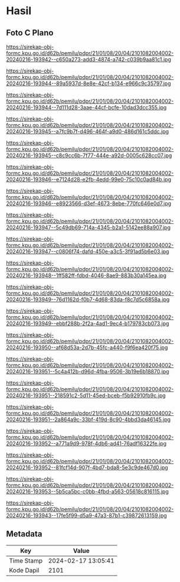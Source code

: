 # Hasil

## Foto C Plano

https://sirekap-obj-formc.kpu.go.id/d62b/pemilu/pdpr/21/01/08/20/04/2101082004002-20240216-193942--c650a273-add3-4874-a742-c039b9aa81c1.jpg

https://sirekap-obj-formc.kpu.go.id/d62b/pemilu/pdpr/21/01/08/20/04/2101082004002-20240216-193944--89a5937d-8e8e-42cf-b134-e966c9c35797.jpg

https://sirekap-obj-formc.kpu.go.id/d62b/pemilu/pdpr/21/01/08/20/04/2101082004002-20240216-193944--7d111d28-3aae-44cf-bcfe-10dad3dcc355.jpg

https://sirekap-obj-formc.kpu.go.id/d62b/pemilu/pdpr/21/01/08/20/04/2101082004002-20240216-193945--a7fc9b7f-d496-464f-a9d0-486d161c5ddc.jpg

https://sirekap-obj-formc.kpu.go.id/d62b/pemilu/pdpr/21/01/08/20/04/2101082004002-20240216-193945--c8c9cc6b-7f77-444e-a92d-0005c628cc07.jpg

https://sirekap-obj-formc.kpu.go.id/d62b/pemilu/pdpr/21/01/08/20/04/2101082004002-20240216-193946--e7124d28-e2fb-4edd-99e0-75c10c0ad84b.jpg

https://sirekap-obj-formc.kpu.go.id/d62b/pemilu/pdpr/21/01/08/20/04/2101082004002-20240216-193946--e8923566-d3ef-4673-8ebe-770fc646e0d7.jpg

https://sirekap-obj-formc.kpu.go.id/d62b/pemilu/pdpr/21/01/08/20/04/2101082004002-20240216-193947--5c49db69-714a-4345-b2a1-5142ee88a907.jpg

https://sirekap-obj-formc.kpu.go.id/d62b/pemilu/pdpr/21/01/08/20/04/2101082004002-20240216-193947--c0806f74-dafd-450e-a3c5-3f91ad5b6e03.jpg

https://sirekap-obj-formc.kpu.go.id/d62b/pemilu/pdpr/21/01/08/20/04/2101082004002-20240216-193948--1ff582ff-fdbd-4046-8ae9-883b30a145ea.jpg

https://sirekap-obj-formc.kpu.go.id/d62b/pemilu/pdpr/21/01/08/20/04/2101082004002-20240216-193949--76d1162d-f0b7-4d68-83da-f8c7d5c6858a.jpg

https://sirekap-obj-formc.kpu.go.id/d62b/pemilu/pdpr/21/01/08/20/04/2101082004002-20240216-193949--ebbf288b-2f2a-4ad1-9ec4-b179783cb073.jpg

https://sirekap-obj-formc.kpu.go.id/d62b/pemilu/pdpr/21/01/08/20/04/2101082004002-20240216-193950--af68d53a-2d7b-45fc-a440-f9f6ea420f75.jpg

https://sirekap-obj-formc.kpu.go.id/d62b/pemilu/pdpr/21/01/08/20/04/2101082004002-20240216-193951--5c4a412b-d96d-4fba-9506-3b19e6b18870.jpg

https://sirekap-obj-formc.kpu.go.id/d62b/pemilu/pdpr/21/01/08/20/04/2101082004002-20240216-193951--218591c2-5d11-45ed-bceb-f5b92910fb9c.jpg

https://sirekap-obj-formc.kpu.go.id/d62b/pemilu/pdpr/21/01/08/20/04/2101082004002-20240216-193951--2a864a9c-33bf-419d-8c90-4bbd3da46145.jpg

https://sirekap-obj-formc.kpu.go.id/d62b/pemilu/pdpr/21/01/08/20/04/2101082004002-20240216-193952--a771a9d9-978f-4db6-ad41-76adf16322fe.jpg

https://sirekap-obj-formc.kpu.go.id/d62b/pemilu/pdpr/21/01/08/20/04/2101082004002-20240216-193952--81fcf14d-907f-4bd7-bda8-5e3c9de467d0.jpg

https://sirekap-obj-formc.kpu.go.id/d62b/pemilu/pdpr/21/01/08/20/04/2101082004002-20240216-193953--5b5ca5bc-c0bb-4fbd-a563-05618c816115.jpg

https://sirekap-obj-formc.kpu.go.id/d62b/pemilu/pdpr/21/01/08/20/04/2101082004002-20240216-193943--17fe5f99-d5a9-47a3-87b1-c39872613159.jpg


## Metadata

| Key        | Value               |
| ---------- | ------------------- |
| Time Stamp | 2024-02-17 13:05:41 |
| Kode Dapil | 2101                |



